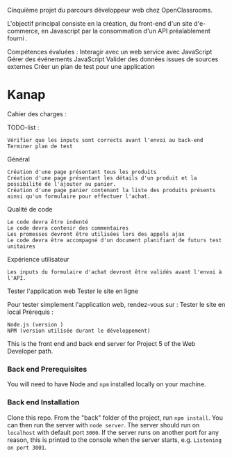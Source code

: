 

Cinquième projet du parcours développeur web chez OpenClassrooms.

L'objectif principal consiste en la création, du front-end d'un site d'e-commerce, en Javascript par la consommation d'un API préalablement fourni .


Compétences évaluées :
Interagir avec un web service avec JavaScript
Gérer des événements JavaScript
Valider des données issues de sources externes
Créer un plan de test pour une application


# Kanap #

Cahier des charges :

TODO-list :

    Vérifier que les inputs sont corrects avant l'envoi au back-end
    Terminer plan de test

Général

    Création d'une page présentant tous les produits
    Création d'une page présentant les détails d'un produit et la possibilité de l'ajouter au panier.
    Création d'une page panier contenant la liste des produits présents ainsi qu'un formulaire pour effectuer l'achat.

Qualité de code

    Le code devra être indenté
    Le code devra contenir des commentaires
    Les promesses devront être utilisées lors des appels ajax
    Le code devra être accompagné d'un document planifiant de futurs test unitaires

Expérience utilisateur

    Les inputs du formulaire d'achat devront être validés avant l'envoi à l'API.

Tester l'application web
Tester le site en ligne



Pour tester simplement l'application web, rendez-vous sur :
Tester le site en local
Prérequis :

    Node.js (version )
    NPM (version utilisée durant le développement)











This is the front end and back end server for Project 5 of the Web Developer path.

### Back end Prerequisites ###

You will need to have Node and `npm` installed locally on your machine.

### Back end Installation ###

Clone this repo. From the "back" folder of the project, run `npm install`. You 
can then run the server with `node server`. 
The server should run on `localhost` with default port `3000`. If the
server runs on another port for any reason, this is printed to the
console when the server starts, e.g. `Listening on port 3001`.
